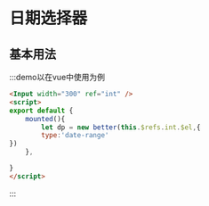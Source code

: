 # 日期选择器


## 基本用法
:::demo以在vue中使用为例
```html
<Input width="300" ref="int" />
<script>
export default {
    mounted(){
        let dp = new better(this.$refs.int.$el,{
        type:'date-range'
})
    },

}
</script>

```
:::

